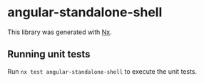 # angular-standalone-shell

This library was generated with [Nx](https://nx.dev).

## Running unit tests

Run `nx test angular-standalone-shell` to execute the unit tests.
